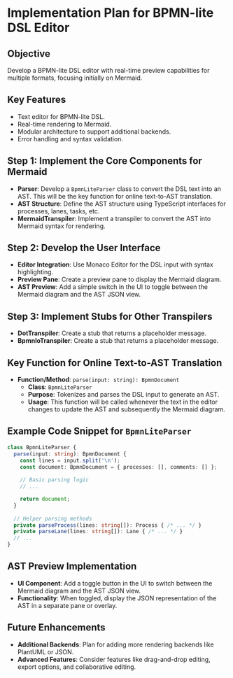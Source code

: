 # Implementation Plan for BPMN-lite DSL Editor

## Objective
Develop a BPMN-lite DSL editor with real-time preview capabilities for multiple formats, focusing initially on Mermaid.

## Key Features
- Text editor for BPMN-lite DSL.
- Real-time rendering to Mermaid.
- Modular architecture to support additional backends.
- Error handling and syntax validation.

## Step 1: Implement the Core Components for Mermaid
- **Parser**: Develop a `BpmnLiteParser` class to convert the DSL text into an AST. This will be the key function for online text-to-AST translation.
- **AST Structure**: Define the AST structure using TypeScript interfaces for processes, lanes, tasks, etc.
- **MermaidTranspiler**: Implement a transpiler to convert the AST into Mermaid syntax for rendering.

## Step 2: Develop the User Interface
- **Editor Integration**: Use Monaco Editor for the DSL input with syntax highlighting.
- **Preview Pane**: Create a preview pane to display the Mermaid diagram.
- **AST Preview**: Add a simple switch in the UI to toggle between the Mermaid diagram and the AST JSON view.

## Step 3: Implement Stubs for Other Transpilers
- **DotTranspiler**: Create a stub that returns a placeholder message.
- **BpmnIoTranspiler**: Create a stub that returns a placeholder message.

## Key Function for Online Text-to-AST Translation
- **Function/Method**: `parse(input: string): BpmnDocument`
  - **Class**: `BpmnLiteParser`
  - **Purpose**: Tokenizes and parses the DSL input to generate an AST.
  - **Usage**: This function will be called whenever the text in the editor changes to update the AST and subsequently the Mermaid diagram.

## Example Code Snippet for `BpmnLiteParser`
```typescript
class BpmnLiteParser {
  parse(input: string): BpmnDocument {
    const lines = input.split('\n');
    const document: BpmnDocument = { processes: [], comments: [] };
    
    // Basic parsing logic
    // ...

    return document;
  }
  
  // Helper parsing methods
  private parseProcess(lines: string[]): Process { /* ... */ }
  private parseLane(lines: string[]): Lane { /* ... */ }
  // ...
}
```

## AST Preview Implementation
- **UI Component**: Add a toggle button in the UI to switch between the Mermaid diagram and the AST JSON view.
- **Functionality**: When toggled, display the JSON representation of the AST in a separate pane or overlay.

## Future Enhancements
- **Additional Backends**: Plan for adding more rendering backends like PlantUML or JSON.
- **Advanced Features**: Consider features like drag-and-drop editing, export options, and collaborative editing.